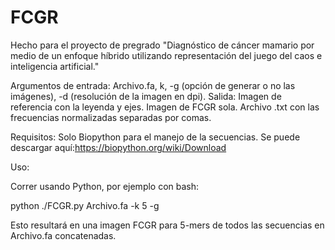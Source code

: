 # FCGR
Hecho para el proyecto de pregrado "Diagnóstico de cáncer mamario por medio de un enfoque híbrido utilizando representación del juego del caos e inteligencia artificial."

Argumentos de entrada: Archivo.fa, k, -g (opción de generar o no las imágenes), -d (resolución de la imagen en dpi).
Salida: Imagen de referencia con la leyenda y ejes. Imagen de FCGR sola. Archivo .txt con las frecuencias normalizadas separadas por comas.

Requisitos: Solo Biopython para el manejo de la secuencias. Se puede descargar aquí:https://biopython.org/wiki/Download

Uso:

Correr usando Python, por ejemplo con bash:

python ./FCGR.py Archivo.fa -k 5 -g

Esto resultará en una imagen FCGR para 5-mers de todos las secuencias en Archivo.fa concatenadas. 
